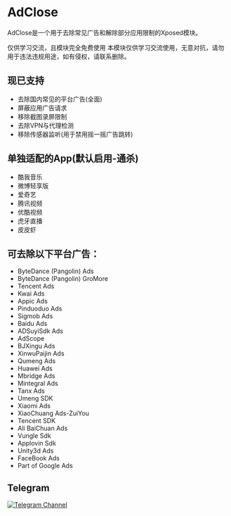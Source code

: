
# AdClose
AdClose是一个用于去除常见广告和解除部分应用限制的Xposed模块。

仅供学习交流，且模块完全免费使用
本模块仅供学习交流使用，无意对抗，请勿用于违法违规用途，如有侵权，请联系删除。


## 现已支持
- 去除国内常见的平台广告(全面)
- 屏蔽应用广告请求
- 移除截图录屏限制
- 去除VPN与代理检测
- 移除传感器监听(用于禁用摇一摇广告跳转)

## 单独适配的App(默认启用-通杀)
- 酷我音乐
- 微博轻享版
- 爱奇艺
- 腾讯视频
- 优酷视频
- 虎牙直播
- 皮皮虾


## 可去除以下平台广告：
- ByteDance (Pangolin) Ads
- ByteDance (Pangolin) GroMore
- Tencent Ads
- Kwai Ads
- Appic Ads
- Pinduoduo Ads
- Sigmob Ads
- Baidu Ads
- ADSuyiSdk Ads
- AdScope
- BJXingu Ads
- XinwuPaijin Ads
- Qumeng Ads
- Huawei Ads
- Mbridge Ads
- Mintegral Ads
- Tanx Ads
- Umeng SDK
- Xiaomi Ads
- XiaoChuang Ads-ZuiYou
- Tencent SDK
- Ali BaiChuan Ads
- Vungle Sdk
- Applovin Sdk
- Unity3d Ads
- FaceBook Ads
- Part of Google Ads

## Telegram
<a href="https://t.me/AdClose"><img alt="Telegram Channel" src="https://img.shields.io/badge/Telegram-@AdClose-blue.svg?logo=telegram"></a>  

